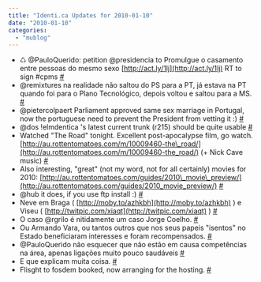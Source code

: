 ```yaml
---
title: "Identi.ca Updates for 2010-01-10"
date: "2010-01-10"
categories: 
  - "mublog"
---
```


- ♺ @PauloQuerido: petition @presidencia to Promulgue o casamento entre pessoas do mesmo sexo [http://act.ly/1lj](http://act.ly/1lj) RT to sign #cpms [#](http://identi.ca/notice/18614997)
- @remixtures na realidade não saltou do PS para a PT, já estava na PT quando foi para o Plano Tecnológico, depois voltou e saltou para a MS. [#](http://identi.ca/notice/18615670)
- @pietercolpaert Parliament approved same sex marriage in Portugal, now the portuguese need to prevent the President from vetting it :) [#](http://identi.ca/notice/18615761)
- @dos !elmdentica 's latest current trunk (r215) should be quite usable [#](http://identi.ca/notice/18615861)
- Watched "The Road" tonight. Excellent post-apocalypse film, go watch. [http://au.rottentomatoes.com/m/10009460-the\_road/](http://au.rottentomatoes.com/m/10009460-the_road/) (+ Nick Cave music) [#](http://identi.ca/notice/18616234)
- Also interesting, "great" (not my word, not for all certainly) movies for 2010: [http://au.rottentomatoes.com/guides/2010\_movie\_preview/](http://au.rottentomatoes.com/guides/2010_movie_preview/) [#](http://identi.ca/notice/18616283)
- @hub it does, if you use ftp install :) [#](http://identi.ca/notice/18638173)
- Neve em Braga ( [http://moby.to/azhkbh](http://moby.to/azhkbh) ) e Viseu ( [http://twitpic.com/xiaqt](http://twitpic.com/xiaqt) ) [#](http://identi.ca/notice/18641120)
- O caso @rgrilo é nitidamente um caso Jorge Coelho. [#](http://identi.ca/notice/18642997)
- Ou Armando Vara, ou tantos outros que nos seus papeis "isentos" no Estado beneficiaram interesses e foram recompensados. [#](http://identi.ca/notice/18643017)
- @PauloQuerido não esquecer que não estão em causa competências na área, apenas ligações muito pouco saudáveis [#](http://identi.ca/notice/18643076)
- E que explicam muita coisa. [#](http://identi.ca/notice/18643082)
- Flisght to fosdem booked, now arranging for the hosting. [#](http://identi.ca/notice/18677380)
